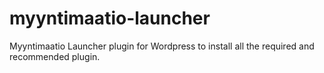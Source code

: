 # myyntimaatio-launcher
Myyntimaatio Launcher plugin for Wordpress to install all the required and recommended plugin.
